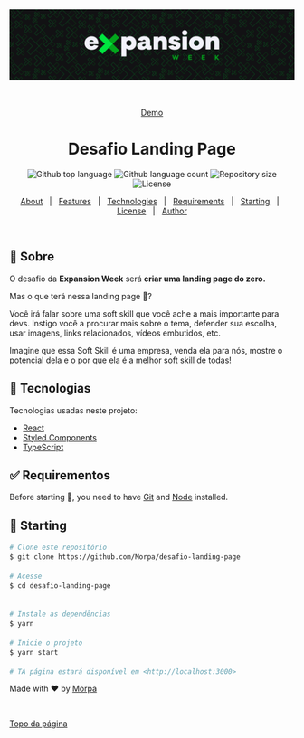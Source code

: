 <div align="center" id="top">
  <img src="./.github/desafio.png" alt="Expansion Week" />

&#xa0;

<a href="https://communicationskills.netlify.app">Demo</a>

</div>

<h1 align="center">Desafio Landing Page</h1>

<p align="center">
  <img alt="Github top language" src="https://img.shields.io/github/languages/top/Morpa/desafio-landing-page?color=56BEB8">

  <img alt="Github language count" src="https://img.shields.io/github/languages/count/Morpa/desafio-landing-page?color=56BEB8">

  <img alt="Repository size" src="https://img.shields.io/github/repo-size/Morpa/desafio-landing-page?color=56BEB8">

  <img alt="License" src="https://img.shields.io/github/license/Morpa/desafio-landing-page?color=56BEB8">

</p>

<p align="center">
  <a href="#dart-about">About</a> &#xa0; | &#xa0;
  <a href="#sparkles-features">Features</a> &#xa0; | &#xa0;
  <a href="#rocket-technologies">Technologies</a> &#xa0; | &#xa0;
  <a href="#white_check_mark-requirements">Requirements</a> &#xa0; | &#xa0;
  <a href="#checkered_flag-starting">Starting</a> &#xa0; | &#xa0;
  <a href="#memo-license">License</a> &#xa0; | &#xa0;
  <a href="https://github.com/Morpa" target="_blank">Author</a>
</p>

<br>

## :dart: Sobre

O desafio da **Expansion Week** será **criar uma landing page do zero.**

Mas o que terá nessa landing page 🤔?

Você irá falar sobre uma soft skill que você ache a mais importante para devs. Instigo você a procurar mais sobre o tema, defender sua escolha, usar imagens, links relacionados, vídeos embutidos, etc.

Imagine que essa Soft Skill é uma empresa, venda ela para nós, mostre o potencial dela e o por que ela é a melhor soft skill de todas!

## :rocket: Tecnologias

Tecnologias usadas neste projeto:

- [React](https://pt-br.reactjs.org/)
- [Styled Components](https://styled-components.com/)
- [TypeScript](https://www.typescriptlang.org/)

## :white_check_mark: Requirementos

Before starting :checkered_flag:, you need to have [Git](https://git-scm.com) and [Node](https://nodejs.org/en/) installed.

## :checkered_flag: Starting

```bash
# Clone este repositório
$ git clone https://github.com/Morpa/desafio-landing-page

# Acesse
$ cd desafio-landing-page


# Instale as dependências
$ yarn

# Inicie o projeto
$ yarn start

# TA página estará disponível em <http://localhost:3000>
```

Made with :heart: by <a href="https://github.com/Morpa" target="_blank">Morpa</a>

&#xa0;

<a href="#top">Topo da página</a>
